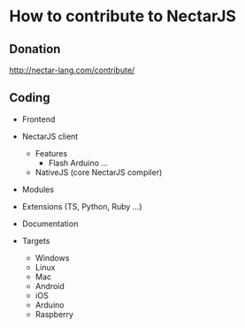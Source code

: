 # How to contribute to NectarJS

## Donation

http://nectar-lang.com/contribute/

## Coding

* Frontend

* NectarJS client

	* Features
		* Flash Arduino ...
	* NativeJS (core NectarJS compiler)

* Modules

* Extensions (TS, Python, Ruby ...)

* Documentation

* Targets
	* Windows
	* Linux
	* Mac
	* Android
	* iOS
	* Arduino
	* Raspberry
